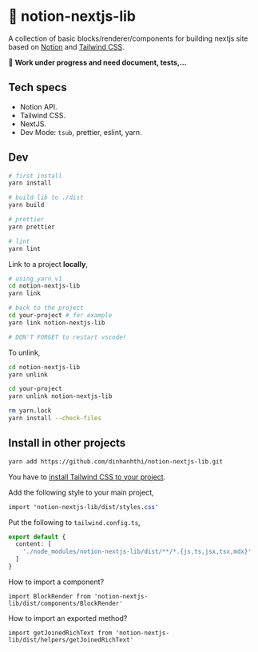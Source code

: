 # 🍒 notion-nextjs-lib

A collection of basic blocks/renderer/components for building nextjs site based on [Notion](https://tsup.egoist.dev/) and [Tailwind CSS](https://tailwindcss.com/).

🚧 **Work under progress and need document, tests,...**

## Tech specs

- Notion API.
- Tailwind CSS.
- NextJS.
- Dev Mode: `tsub`, prettier, eslint, yarn.

## Dev

```bash
# first install
yarn install

# build lib to ./dist
yarn build

# prettier
yarn prettier

# lint
yarn lint
```

Link to a project **locally**,

```bash
# using yarn v1
cd notion-nextjs-lib
yarn link

# back to the project
cd your-project # for example
yarn link notion-nextjs-lib

# DON'T FORGET to restart vscode!
```

To unlink,

```bash
cd notion-nextjs-lib
yarn unlink

cd your-project
yarn unlink notion-nextjs-lib

rm yarn.lock
yarn install --check-files
```

## Install in other projects

```bash
yarn add https://github.com/dinhanhthi/notion-nextjs-lib.git
```

You have to [install Tailwind CSS to your project](https://tailwindcss.com/docs/installation).

Add the following style to your main project,

```css
import 'notion-nextjs-lib/dist/styles.css'
```

Put the following to `tailwind.config.ts`,

```ts
export default {
  content: [
    './node_modules/notion-nextjs-lib/dist/**/*.{js,ts,jsx,tsx,mdx}'
  ]
}
```

How to import a component?

```tsx
import BlockRender from 'notion-nextjs-lib/dist/components/BlockRender'
```

How to import an exported method?

```tsx
import getJoinedRichText from 'notion-nextjs-lib/dist/helpers/getJoinedRichText'
```

